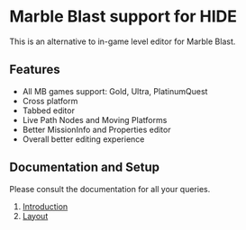 # Marble Blast support for HIDE
This is an alternative to in-game level editor for Marble Blast.

## Features
- All MB games support: Gold, Ultra, PlatinumQuest
- Cross platform
- Tabbed editor
- Live Path Nodes and Moving Platforms
- Better MissionInfo and Properties editor
- Overall better editing experience

## Documentation and Setup
Please consult the documentation for all your queries.

1. [Introduction](./docs/1.%20Introduction.md)
2. [Layout](./docs/2.%20Layout.md)
